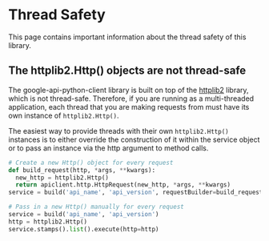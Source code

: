# Thread Safety

This page contains important information about the thread safety of this library.

## The httplib2.Http() objects are not thread-safe

The google-api-python-client library is built on top of the [httplib2](https://github.com/httplib2/httplib2) library, which is not thread-safe. Therefore, if you are running as a multi-threaded application, each thread that you are making requests from must have its own instance of `httplib2.Http()`.

The easiest way to provide threads with their own `httplib2.Http()` instances is to either override the construction of it within the service object or to pass an instance via the http argument to method calls.

```python
# Create a new Http() object for every request
def build_request(http, *args, **kwargs):
  new_http = httplib2.Http()
  return apiclient.http.HttpRequest(new_http, *args, **kwargs)
service = build('api_name', 'api_version', requestBuilder=build_request)

# Pass in a new Http() manually for every request
service = build('api_name', 'api_version')
http = httplib2.Http()
service.stamps().list().execute(http=http)
```